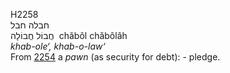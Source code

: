 H2258  
חבלה חבל  
חֲבוֹל חֲבוֹלָה ‎ chăbôl chăbôlâh  
*khab-ole‘,* *khab-o-law‘*  
From [2254](h2254) a *pawn* (as security for debt): - pledge.  
